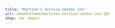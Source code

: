 ```yaml
---
title: "Martine's Service Center Inc"
url: /middletown/martines-service-center-inc-28/
shop: car repair
---
```

